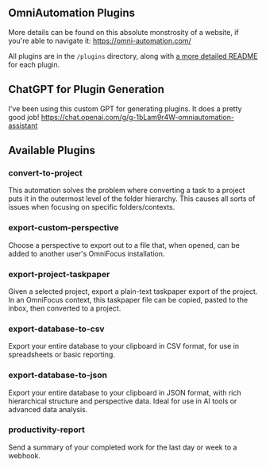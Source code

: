 ## OmniAutomation Plugins

More details can be found on this absolute monstrosity of a website, if you're able to navigate it: https://omni-automation.com/

All plugins are in the `/plugins` directory, along with [a more detailed README](./plugins/README.md) for each plugin.

## ChatGPT for Plugin Generation

I've been using this custom GPT for generating plugins. It does a pretty good job! https://chat.openai.com/g/g-1bLam9r4W-omniautomation-assistant

## Available Plugins

### convert-to-project
This automation solves the problem where converting a task to a project puts it in the outermost level of the folder hierarchy. This causes all sorts of issues when focusing on specific folders/contexts.

### export-custom-perspective
Choose a perspective to export out to a file that, when opened, can be added to another user's OmniFocus installation.

### export-project-taskpaper
Given a selected project, export a plain-text taskpaper export of the project. In an OmniFocus context, this taskpaper file can be copied, pasted to the inbox, then converted to a project.

### export-database-to-csv
Export your entire database to your clipboard in CSV format, for use in spreadsheets or basic reporting.

### export-database-to-json
Export your entire database to your clipboard in JSON format, with rich hierarchical structure and perspective data. Ideal for use in AI tools or advanced data analysis.

### productivity-report
Send a summary of your completed work for the last day or week to a webhook.
